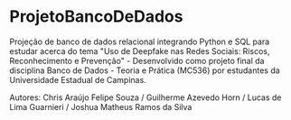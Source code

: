 # ProjetoBancoDeDados
Projeção de banco de dados relacional integrando Python e SQL para estudar acerca do tema "Uso de Deepfake nas Redes Sociais: Riscos, Reconhecimento e Prevenção" -  Desenvolvido como projeto final da disciplina Banco de Dados -  Teoria e Prática (MC536) por estudantes da Universidade Estadual de Campinas.

Autores: Chris Araújo Felipe Souza / Guilherme Azevedo Horn / Lucas de Lima Guarnieri / Joshua Matheus Ramos da Silva
